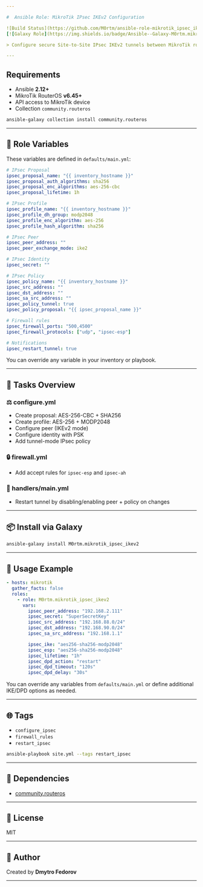 ```yaml
---

#  Ansible Role: MikroTik IPsec IKEv2 Configuration

![Build Status](https://github.com/M0rtm/ansible-role-mikrotik_ipsec_ikev2/actions/workflows/ansible-galaxy-ci.yml/badge.svg)
[![Galaxy Role](https://img.shields.io/badge/Ansible--Galaxy-M0rtm.mikrotik_ipsec_ikev2-blue.svg?logo=ansible&logoColor=white)](https://galaxy.ansible.com/M0rtm/mikrotik_ipsec_ikev2/)

> Configure secure Site-to-Site IPsec IKEv2 tunnels between MikroTik routers using Ansible and the community.routeros collection.

---
```


## Requirements

- Ansible **2.12+**
- MikroTik RouterOS **v6.45+**
- API access to MikroTik device
- Collection `community.routeros`

```bash
ansible-galaxy collection install community.routeros
```

---

## 📁 Role Variables

These variables are defined in `defaults/main.yml`:

```yaml
# IPsec Proposal
ipsec_proposal_name: "{{ inventory_hostname }}"
ipsec_proposal_auth_algorithms: sha256
ipsec_proposal_enc_algorithms: aes-256-cbc
ipsec_proposal_lifetime: 1h

# IPsec Profile
ipsec_profile_name: "{{ inventory_hostname }}"
ipsec_profile_dh_group: modp2048
ipsec_profile_enc_algorithm: aes-256
ipsec_profile_hash_algorithm: sha256

# IPsec Peer
ipsec_peer_address: ""
ipsec_peer_exchange_mode: ike2

# IPsec Identity
ipsec_secret: ""

# IPsec Policy
ipsec_policy_name: "{{ inventory_hostname }}"
ipsec_src_address: ""
ipsec_dst_address: ""
ipsec_sa_src_address: ""        
ipsec_policy_tunnel: true
ipsec_policy_proposal: "{{ ipsec_proposal_name }}"

# Firewall rules
ipsec_firewall_ports: "500,4500"
ipsec_firewall_protocols: ["udp", "ipsec-esp"]

# Notifications
ipsec_restart_tunnel: true
```

You can override any variable in your inventory or playbook.

---

## 📅 Tasks Overview

### ⚖️ configure.yml
- Create proposal: AES-256-CBC + SHA256
- Create profile: AES-256 + MODP2048
- Configure peer (IKEv2 mode)
- Configure identity with PSK
- Add tunnel-mode IPsec policy

### 🔒 firewall.yml
- Add accept rules for `ipsec-esp` and `ipsec-ah`

### 🌋 handlers/main.yml
- Restart tunnel by disabling/enabling peer + policy on changes

---

## 📦 Install via Galaxy

```bash
ansible-galaxy install M0rtm.mikrotik_ipsec_ikev2
```

---

## 🔧 Usage Example

```yaml
- hosts: mikrotik
  gather_facts: false
  roles:
    - role: M0rtm.mikrotik_ipsec_ikev2
      vars:
        ipsec_peer_address: "192.168.2.111"
        ipsec_secret: "SuperSecretKey"
        ipsec_src_address: "192.168.88.0/24"
        ipsec_dst_address: "192.168.90.0/24"
        ipsec_sa_src_address: "192.168.1.1"

        ipsec_ike: "aes256-sha256-modp2048"
        ipsec_esp: "aes256-sha256-modp2048"
        ipsec_lifetime: "1h"
        ipsec_dpd_action: "restart"
        ipsec_dpd_timeout: "120s"
        ipsec_dpd_delay: "30s"
```

You can override any variables from `defaults/main.yml` or define additional IKE/DPD options as needed.

---

## 🌐 Tags

- `configure_ipsec`
- `firewall_rules`
- `restart_ipsec`

```bash
ansible-playbook site.yml --tags restart_ipsec
```

---

## 📢 Dependencies

- [community.routeros](https://galaxy.ansible.com/community/routeros)

---

## 📄 License

MIT

---

## 👤 Author

Created by **Dmytro Fedorov**

---

